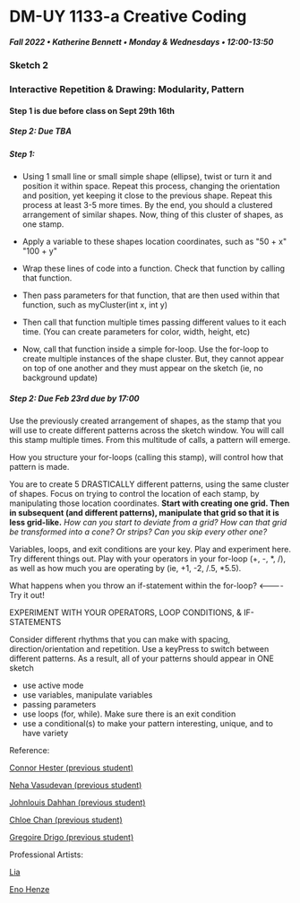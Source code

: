 # DM-UY 1133-a Creative Coding
##### Fall 2022 • Katherine Bennett • Monday & Wednesdays • 12:00-13:50

### Sketch 2

### Interactive Repetition & Drawing: Modularity, Pattern


#### Step 1 is due before class on Sept 29th  16th
##### Step 2: Due TBA

        
##### Step 1:
 
 - Using 1 small line or small simple shape (ellipse), twist or turn it and position it within space. Repeat this process, changing the orientation and position, yet keeping it close to the previous shape. Repeat this process at least 3-5 more times. By the end, you should a clustered arrangement of similar shapes. Now, thing of this cluster of shapes, as one stamp.

 - Apply a variable to these shapes location coordinates, such as "50 + x" "100 + y"

 - Wrap these lines of code into a function. Check that function by calling that function.

 - Then pass parameters for that function, that are then used within that function, such as myCluster(int x, int y)

 - Then call that function multiple times passing different values to it each time. (You can create parameters for color, width, height, etc)

 - Now, call that function inside a simple for-loop. Use the for-loop to create multiple instances of the shape cluster. But, they cannot appear on top of one another and they must appear on the sketch (ie, no background update)



##### Step 2: Due Feb 23rd due by 17:00


 Use the previously created arrangement of shapes, as the stamp that you will use to create different patterns across the sketch window. You will call this stamp multiple times. From this multitude of calls, a pattern will emerge.

 How you structure your for-loops (calling this stamp), will control how that pattern is made.

 You are to create 5 DRASTICALLY different patterns, using the same cluster of shapes. Focus on trying to control the location of each stamp, by manipulating those location coordinates. <strong>Start with creating one grid. Then in subsequent (and different patterns), manipulate that grid so that it is less grid-like.</strong> _How can you start to deviate from a grid? How can that grid be transformed into a cone? Or strips? Can you skip every other one?_

 Variables, loops, and exit conditions are your key. Play and experiment here. Try different things out. Play with your operators in your for-loop (+, -, *, /), as well as how much you are operating by (ie, +1, -2, /.5, *5.5). 

 What happens when you throw an if-statement within the for-loop? <---- Try it out!

 EXPERIMENT WITH YOUR OPERATORS, LOOP CONDITIONS, & IF-STATEMENTS

 Consider different rhythms that you can make with spacing, direction/orientation and repetition. Use a keyPress to switch between different patterns. As a result, all of your patterns should appear in ONE sketch

 - use active mode
 - use variables, manipulate variables
 - passing parameters
 - use loops (for, while). Make sure there is an exit condition
 - use a conditional(s) to make your pattern interesting, unique, and to have variety


 Reference: 

 [Connor Hester (previous student)](https://openprocessing.org/sketch/971975)

 [Neha Vasudevan (previous student)](https://openprocessing.org/sketch/971738)

 [Johnlouis Dahhan (previous student)](https://openprocessing.org/sketch/971999)

 [Chloe Chan (previous student)](https://openprocessing.org/sketch/971981)

 [Gregoire Drigo (previous student)](https://openprocessing.org/sketch/971994)

 Professional Artists:

 [Lia](http://www.liaworks.com/category/theprojects/)

 [Eno Henze](http://enohenze.de/)